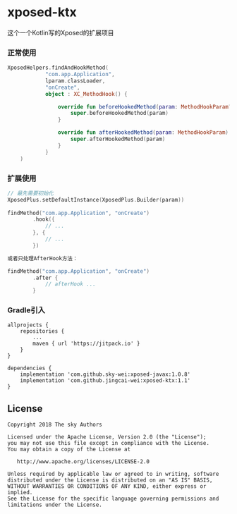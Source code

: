 # xposed-ktx

这个一个Kotlin写的Xposed的扩展项目

### 正常使用
```kotlin
XposedHelpers.findAndHookMethod(
            "com.app.Application",
            lparam.classLoader,
            "onCreate",
            object : XC_MethodHook() {

                override fun beforeHookedMethod(param: MethodHookParam?) {
                    super.beforeHookedMethod(param)
                }

                override fun afterHookedMethod(param: MethodHookParam) {
                    super.afterHookedMethod(param)
                }
            }
    )
```

### 扩展使用
```kotlin
// 最先需要初始化
XposedPlus.setDefaultInstance(XposedPlus.Builder(param))
                
findMethod("com.app.Application", "onCreate")
        .hook({
            // ...
        }, {
            // ...
        })                

或者只处理AfterHook方法：

findMethod("com.app.Application", "onCreate")
        .after {
            // afterHook ...
        }
```

### Gradle引入
```
allprojects {
    repositories {
        ...
        maven { url 'https://jitpack.io' }
    }
}

dependencies {
    implementation 'com.github.sky-wei:xposed-javax:1.0.8'
    implementation 'com.github.jingcai-wei:xposed-ktx:1.1'
}
```

## License

    Copyright 2018 The sky Authors

    Licensed under the Apache License, Version 2.0 (the "License");
    you may not use this file except in compliance with the License.
    You may obtain a copy of the License at

       http://www.apache.org/licenses/LICENSE-2.0

    Unless required by applicable law or agreed to in writing, software
    distributed under the License is distributed on an "AS IS" BASIS,
    WITHOUT WARRANTIES OR CONDITIONS OF ANY KIND, either express or implied.
    See the License for the specific language governing permissions and
    limitations under the License.

